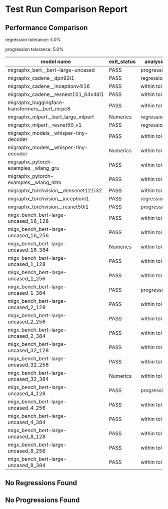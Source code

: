 # Test Run Comparison Report

## Performance Comparison

regression tolerance: 5.0%

progression tolerance: 5.0%

|model name|exit_status|analysis|old_time_ms|new_time_ms|change_ms|percent_change|
|---|---|---|---|---|---|---|
|migraphx_bert__bert-large-uncased|PASS|progression|615.2973|368.9615|-246.3358|-40.04%|
|migraphx_cadene__dpn92i1|PASS|regression|170.1273|193.6728|23.5455|13.84%|
|migraphx_cadene__inceptionv4i16|PASS|within tol|5419.4456|5205.1932|-214.2523|-3.95%|
|migraphx_cadene__resnext101_64x4di1|PASS|within tol|315.9918|317.8818|1.8901|0.6%|
|migraphx_huggingface-transformers__bert_mrpc8|PASS|within tol|409.2947|414.67|5.3752|1.31%|
|migraphx_mlperf__bert_large_mlperf|Numerics|regression|427.893|600.141|172.248|40.25%|
|migraphx_mlperf__resnet50_v1|PASS|regression|94.9139|109.7962|14.8823|15.68%|
|migraphx_models__whisper-tiny-decoder|PASS|within tol|57.618|57.2623|-0.3557|-0.62%|
|migraphx_models__whisper-tiny-encoder|Numerics|within tol|213.3029|208.2962|-5.0067|-2.35%|
|migraphx_pytorch-examples__wlang_gru|PASS|within tol|59.4697|61.0726|1.6029|2.7%|
|migraphx_pytorch-examples__wlang_lstm|PASS|within tol|20.4967|19.8711|-0.6255|-3.05%|
|migraphx_torchvision__densenet121i32|PASS|within tol|1433.5329|1460.7213|27.1885|1.9%|
|migraphx_torchvision__inceptioni1|PASS|regression|212.2579|227.2132|14.9553|7.05%|
|migraphx_torchvision__resnet50i1|PASS|progression|105.5576|95.2085|-10.3491|-9.8%|
|migx_bench_bert-large-uncased_16_128|PASS|within tol|1610.1156|1570.9128|-39.2028|-2.43%|
|migx_bench_bert-large-uncased_16_256|PASS|within tol|5271.1796|5348.4391|77.2596|1.47%|
|migx_bench_bert-large-uncased_16_384|Numerics|within tol|9330.9856|9385.278|54.2925|0.58%|
|migx_bench_bert-large-uncased_1_128|PASS|within tol|151.658|145.221|-6.437|-4.24%|
|migx_bench_bert-large-uncased_1_256|PASS|within tol|251.2407|248.9295|-2.3113|-0.92%|
|migx_bench_bert-large-uncased_1_384|PASS|progression|439.0578|359.35|-79.7078|-18.15%|
|migx_bench_bert-large-uncased_2_128|PASS|within tol|238.7427|241.5726|2.8299|1.19%|
|migx_bench_bert-large-uncased_2_256|PASS|within tol|428.9733|433.1582|4.185|0.98%|
|migx_bench_bert-large-uncased_2_384|PASS|within tol|664.1052|666.712|2.6068|0.39%|
|migx_bench_bert-large-uncased_32_128|PASS|within tol|5180.6517|5108.9926|-71.6591|-1.38%|
|migx_bench_bert-large-uncased_32_256|PASS|within tol|13576.7104|13811.8417|235.1314|1.73%|
|migx_bench_bert-large-uncased_32_384|Numerics|within tol|23980.4971|23348.3371|-632.16|-2.64%|
|migx_bench_bert-large-uncased_4_128|PASS|progression|516.9535|407.4313|-109.5222|-21.19%|
|migx_bench_bert-large-uncased_4_256|PASS|within tol|799.7318|793.5711|-6.1607|-0.77%|
|migx_bench_bert-large-uncased_4_384|PASS|within tol|1267.2697|1229.8504|-37.4193|-2.95%|
|migx_bench_bert-large-uncased_8_128|PASS|within tol|765.1609|750.3186|-14.8422|-1.94%|
|migx_bench_bert-large-uncased_8_256|PASS|within tol|1624.1112|1624.8661|0.7549|0.05%|
|migx_bench_bert-large-uncased_8_384|PASS|within tol|3553.0018|3385.8468|-167.1549|-4.7%|

## No Regressions Found

## No Progressions Found

